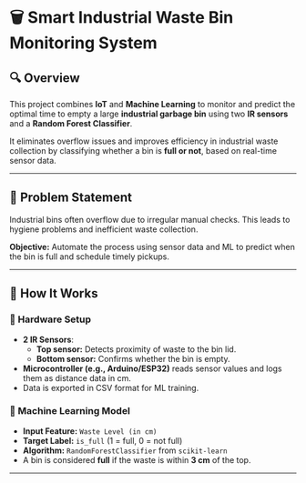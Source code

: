 # 🗑️ Smart Industrial Waste Bin Monitoring System

## 🔍 Overview
This project combines **IoT** and **Machine Learning** to monitor and predict the optimal time to empty a large **industrial garbage bin** using two **IR sensors** and a **Random Forest Classifier**.

It eliminates overflow issues and improves efficiency in industrial waste collection by classifying whether a bin is **full or not**, based on real-time sensor data.

---

## 🧠 Problem Statement
Industrial bins often overflow due to irregular manual checks. This leads to hygiene problems and inefficient waste collection.

**Objective:** Automate the process using sensor data and ML to predict when the bin is full and schedule timely pickups.

---

## 🧪 How It Works

### 🔧 Hardware Setup
- **2 IR Sensors**:
  - **Top sensor:** Detects proximity of waste to the bin lid.
  - **Bottom sensor:** Confirms whether the bin is empty.
- **Microcontroller (e.g., Arduino/ESP32)** reads sensor values and logs them as distance data in cm.
- Data is exported in CSV format for ML training.

### 🤖 Machine Learning Model
- **Input Feature:** `Waste Level (in cm)`
- **Target Label:** `is_full` (1 = full, 0 = not full)
- **Algorithm:** `RandomForestClassifier` from `scikit-learn`
- A bin is considered **full** if the waste is within **3 cm** of the top.

---
